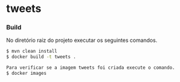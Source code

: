 # tweets

### Build
No diretório raiz do projeto executar os seguintes comandos.

```sh
$ mvn clean install
$ docker build -t tweets .

Para verificar se a imagem tweets foi criada execute o comando.
$ docker images

```

